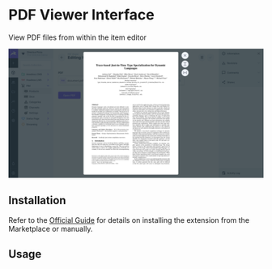 # PDF Viewer Interface

View PDF files from within the item editor

<!-- Add a screenshot of the extension and include an alt text description -->

![](https://raw.githubusercontent.com/directus-labs/extensions/main/packages/pdf-viewer-interface/docs/preview.png)

## Installation

Refer to the [Official Guide](https://docs.directus.io/extensions/installing-extensions.html) for details on installing the extension from the Marketplace or manually.

<!-- Provide any additional context for installing and initialising the extension (env, etc.) -->

## Usage

<!-- Describe in basic terms how to use the extension -->
